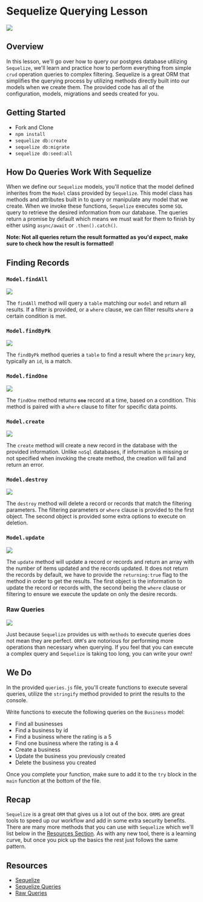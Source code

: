 # Sequelize Querying Lesson

![](https://www.educative.io/v2api/editorpage/6045894932692992/image/6526134821847040)

## Overview

In this lesson, we'll go over how to query our postgres database utilizing `Sequelize`, we'll learn and practice how to perform everything from simple `crud` operation queries to complex filtering. Sequelize is a great ORM that simplifies the querying process by utilizing methods directly built into our models when we create them. The provided code has all of the configuration, models, migrations and seeds created for you.

## Getting Started

- Fork and Clone
- `npm install`
- `sequelize db:create`
- `sequelize db:migrate`
- `sequelize db:seed:all`

## How Do Queries Work With Sequelize

When we define our `Sequelize` models, you'll notice that the model defined inherites from the `Model` class provided by `Sequelize`. This model class has methods and attributes built in to query or manipulate any model that we create. When we invoke these functions, `Sequelize` executes some `SQL` query to retrieve the desired information from our database. The queries return a promise by default which means we must wait for them to finish by either using `async/await` or `.then().catch()`.

**Note: Not all queries return the result formatted as you'd expect, make sure to check how the result is formatted!**

## Finding Records

### `Model.findAll`

![](<https://sei-r.s3.amazonaws.com/Uploaded+using+RayThis+Extension.png>)

The `findAll` method will query a `table` matching our `model` and return all results. If a filter is provided, or a `where` clause, we can filter results `where` a certain condition is met.

### `Model.findByPk`

![](<https://sei-r.s3.amazonaws.com/Uploaded+using+RayThis+Extension+(2).png>)

The `findByPk` method queries a `table` to find a result where the `primary` key, typically an `id`, is a match.

### `Model.findOne`

![](<https://sei-r.s3.amazonaws.com/Uploaded+using+RayThis+Extension+(4).png>)

The `findOne` method returns **`one`** record at a time, based on a condition. This method is paired with a `where` clause to filter for specific data points.

### `Model.create`

![](<https://sei-r.s3.amazonaws.com/Uploaded+using+RayThis+Extension+(7).png>)

The `create` method will create a new record in the database with the provided information. Unlike `noSql` databases, if information is missing or not specified when invoking the create method, the creation will fail and return an error.

### `Model.destroy`

![](<https://sei-r.s3.amazonaws.com/Uploaded+using+RayThis+Extension+(6).png>)

The `destroy` method will delete a record or records that match the filtering parameters. The filtering parameters or `where` clause is provided to the first object. The second object is provided some extra options to execute on deletion.

### `Model.update`

![](<https://sei-r.s3.amazonaws.com/Uploaded+using+RayThis+Extension+(1).png>)

The `update` method will update a record or records and return an array with the number of items updated and the records updated. It does not return the records by default, we have to provide the `returning:true` flag to the method in order to get the results. The first object is the information to update the record or records with, the second being the `where` clause or filtering to ensure we execute the update on only the desire records.

### Raw Queries

![](<https://sei-r.s3.amazonaws.com/Uploaded+using+RayThis+Extension+(5).png>)

Just because `Sequelize` provides us with `methods` to execute queries does not mean they are perfect. `ORM`'s are notorious for performing more operations than necessary when querying. If you feel that you can execute a complex query and `Sequelize` is taking too long, you can write your own!

## We Do

In the provided `queries.js` file, you'll create functions to execute several queries, utilize the `stringify` method provided to print the results to the console.

Write functions to execute the following queries on the `Business` model:

- Find all businesses
- Find a business by id
- Find a business where the rating is a 5
- Find one business where the rating is a 4
- Create a business
- Update the business you previously created
- Delete the business you created

Once you complete your function, make sure to add it to the `try` block in the `main` function at the bottom of the file.

## Recap

`Sequelize` is a great `ORM` that gives us a lot out of the box. `ORMS` are great tools to speed up our workflow and add in some extra security benefits. There are many more methods that you can use with `Sequelize` which we'll list below in the [Resources Section](#Resources). As with any new tool, there is a learning curve, but once you pick up the basics the rest just follows the same pattern.

## Resources

- [Sequelize](https://sequelize.org/master/index.html)
- [Sequelize Queries](https://sequelize.org/master/manual/model-querying-basics.html)
- [Raw Queries](https://sequelize.org/master/manual/raw-queries.html)